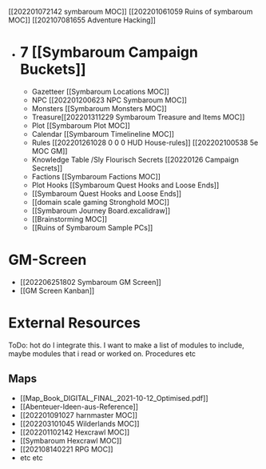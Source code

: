 [[202201072142 symbaroum MOC]]
[[202201061059 Ruins of symbaroum MOC]]
[[202107081655 Adventure Hacking]]

- # 7 [[Symbaroum Campaign Buckets]]
	- Gazetteer [[Symbaroum Locations MOC]]
	- NPC [[202201200623 NPC Symbaroum MOC]]
	- Monsters [[Symbaroum Monsters MOC]]
	- Treasure[[202201311229 Symbaroum Treasure and  Items MOC]]
	- Plot [[Symbaroum Plot MOC]]
	- Calendar [[Symbaroum Timelineline MOC]] 
	- Rules [[202201261028 0 0 0 HUD House-rules]] [[202202100538 5e MOC GM]]
	- Knowledge Table /Sly Flourisch Secrets  [[20220126 Campaign Secrets]]
	- Factions [[Symbaroum Factions MOC]]
	- Plot Hooks [[Symbaroum Quest Hooks and Loose Ends]]
	- [[Symbaroum Quest Hooks and Loose Ends]]
	- [[domain scale gaming Stronghold MOC]]
	- [[Symbaroum Journey Board.excalidraw]]
	- [[Brainstorming MOC]]
	- [[Ruins of Symbaroum Sample PCs]]



# GM-Screen
- [[202206251802 Symbaroum GM Screen]]
- [[GM Screen Kanban]]


# External Resources
ToDo: hot do I integrate this. I want to make a list of modules to include, maybe modules that i read or worked on. Procedures etc
## Maps
- [[Map_Book_DIGITAL_FINAL_2021-10-12_Optimised.pdf]]
- [[Abenteuer-Ideen-aus-Reference]]
- [[202201091027 harnmaster MOC]]
- [[202203101045 Wilderlands MOC]]
- [[202201102142 Hexcrawl MOC]]
- [[Symbaroum Hexcrawl MOC]]
- [[202108140221 RPG MOC]]
- etc etc


